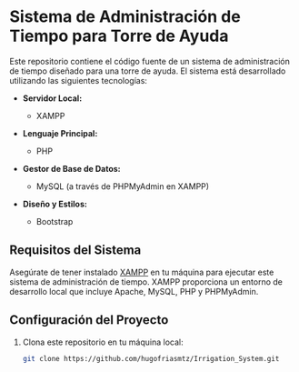 # Sistema de Administración de Tiempo para Torre de Ayuda

Este repositorio contiene el código fuente de un sistema de administración de tiempo diseñado para una torre de ayuda. El sistema está desarrollado utilizando las siguientes tecnologías:

- **Servidor Local:**
  - XAMPP

- **Lenguaje Principal:**
  - PHP

- **Gestor de Base de Datos:**
  - MySQL (a través de PHPMyAdmin en XAMPP)

- **Diseño y Estilos:**
  - Bootstrap

## Requisitos del Sistema

Asegúrate de tener instalado [XAMPP](https://www.apachefriends.org/index.html) en tu máquina para ejecutar este sistema de administración de tiempo. XAMPP proporciona un entorno de desarrollo local que incluye Apache, MySQL, PHP y PHPMyAdmin.

## Configuración del Proyecto

1. Clona este repositorio en tu máquina local:

   ```bash
   git clone https://github.com/hugofriasmtz/Irrigation_System.git
